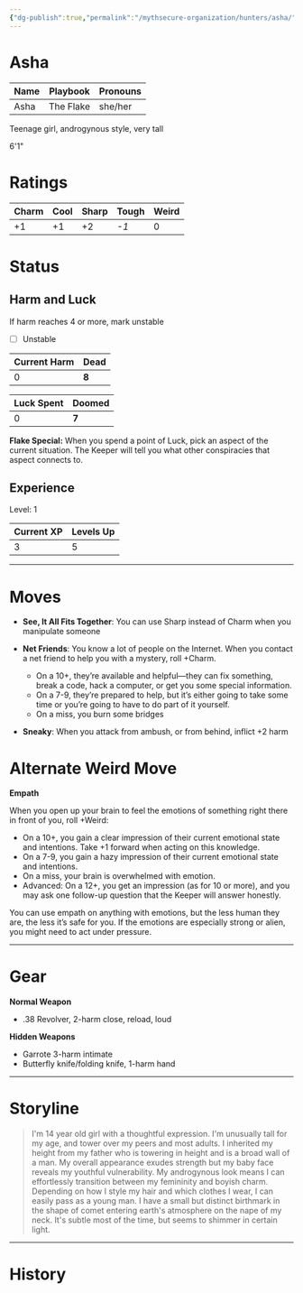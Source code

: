 ```yaml
---
{"dg-publish":true,"permalink":"/mythsecure-organization/hunters/asha/"}
---
```



# Asha

| Name | Playbook  | Pronouns |
| ---- | --------- | -------- |
| Asha | The Flake | she/her  |

Teenage girl, androgynous style, very tall

6'1"

# Ratings

| Charm | Cool | Sharp | Tough | Weird |
| ----- | ---- | ----- | ----- | ----- |
| +1    | +1   | +2    | _-1_  | 0     |

# Status
## Harm and Luck
If harm reaches 4 or more, mark unstable

- [ ] Unstable

| Current Harm | Dead  |
| ------------ | ----- |
| 0            | **8** |


| Luck Spent | Doomed |
| ---------- | ------ |
| 0          | **7**  |

**Flake Special:** When you spend a point of Luck, pick an aspect of the current situation. The Keeper will tell you what other conspiracies that aspect connects to.

## Experience

Level: 1

| Current XP | Levels Up |
| ---------- | --------- |
| 3          | 5         |

---
# Moves

- **See, It All Fits Together**: You can use Sharp instead of Charm when you manipulate someone
- **Net Friends**: You know a lot of people on the Internet. When you contact a net friend to help you with a mystery, roll +Charm. 
	- On a 10+, they’re available and helpful—they can fix something, break a code, hack a computer, or get you some special information.
	- On a 7-9, they’re prepared to help, but it’s either going to take some time or you’re going to have to do part of it yourself. 
	- On a miss, you burn some bridges
	
- **Sneaky**: When you attack from ambush, or from behind, inflict +2 harm


# Alternate Weird Move
**Empath** 

When you open up your brain to feel the emotions of something right there in front of you, roll +Weird:
- On a 10+, you gain a clear impression of their current emotional state and intentions. Take +1 forward when acting on this knowledge.
- On a 7-9, you gain a hazy impression of their current emotional state and intentions.
- On a miss, your brain is overwhelmed with emotion. 
- Advanced: On a 12+, you get an impression (as for 10 or more), and you may ask one follow-up question that the Keeper will answer honestly. 

You can use empath on anything with emotions, but the less human they are, the less it’s safe for you. If the emotions are especially strong or alien, you might need to act under pressure.


---
# Gear

**Normal Weapon**
- .38 Revolver, 2-harm close, reload, loud

**Hidden Weapons**
- Garrote 3-harm intimate
- Butterfly knife/folding knife, 1-harm hand


--- 
# Storyline

> I'm 14 year old girl with a thoughtful expression. I'm unusually tall for my age, and tower over my peers and most adults. I inherited my height from my father who is towering in height and is a broad wall of a man. My overall appearance exudes strength but my baby face reveals my youthful vulnerability. My androgynous look means I can effortlessly transition between my femininity and boyish charm. Depending on how I style my hair and which clothes I wear, I can easily pass as a young man. I have a small but distinct birthmark in the shape of comet entering earth's atmosphere on the nape of my neck. It's subtle most of the time, but seems to shimmer in certain light.




---

# History